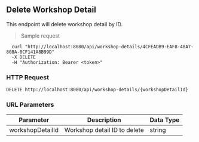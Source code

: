## Delete Workshop Detail
This endpoint will delete workshop detail by ID.

> Sample request

```shell
  curl "http://localhost:8080/api/workshop-details/4CFEADB9-EAF8-48A7-808A-0CF141A8B99D"
  -X DELETE
  -H "Authorization: Bearer <token>"
```

### HTTP Request

`DELETE http://localhost:8080/api/workshop-details/{workshopDetailId}`

### URL Parameters

Parameter | Description | Data Type
--------- | ----------- | ---------
workshopDetailId | Workshop detail ID to delete | string